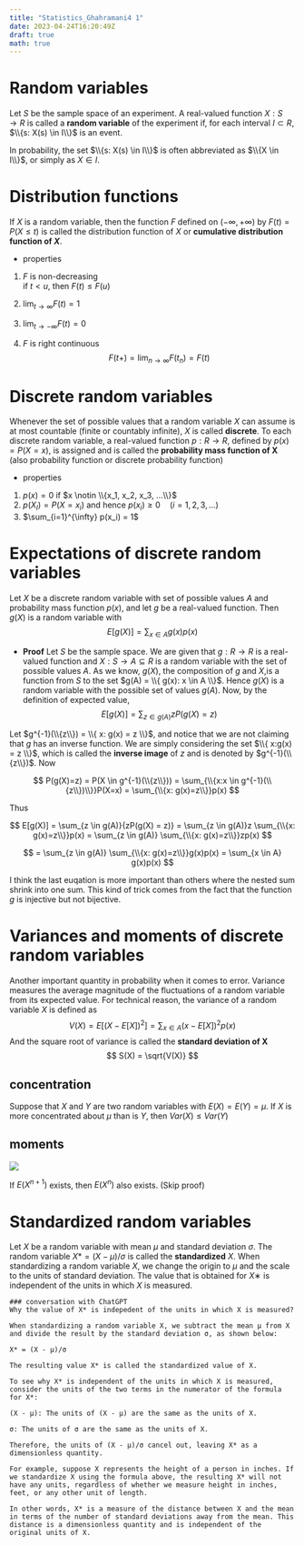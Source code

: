 ```yaml
---
title: "Statistics_Ghahramani4 1"
date: 2023-04-24T16:20:49Z
draft: true
math: true
---
```


# Random variables

Let $S$ be the sample space of an experiment. A real-valued function $X: S \rightarrow R$ is called a **random variable** of the experiment if, for each interval $I \subset R$, $\\{s: X(s) \in I\\}$ is an event.

In probability, the set $\\{s: X(s) \in I\\}$ is often abbreviated as $\\{X \in I\\}$, or simply as $X \in I$.

# Distribution functions

If $X$ is a random variable, then the function $F$ defined on $(-\infty, +\infty)$ by $F(t) = P(X \le t)$ is called the distribution function of $X$ or **cumulative distribution function of $X$**. 

- properties
1. $F$ is non-decreasing  
if $t \lt u$, then $F(t) \le F(u)$

2. $\lim_{t \rightarrow \infty} F(t) = 1$
3. $\lim_{t \rightarrow -\infty} F(t) = 0$
4. $F$ is right continuous
$$
F(t+) = \lim_{n \rightarrow \infty} F(t_n) = F(t)
$$

# Discrete random variables
Whenever the set of possible values that a random variable $X$ can assume is at most countable (finite or countably infinite), $X$ is called **discrete**. To each discrete random variable, a real-valued function $p: R \rightarrow R$, defined by $p(x) = P(X = x)$, is assigned and is called the **probability mass function of X** (also probability function or discrete probability function)

- properties
1. $p(x) = 0$ if $x \notin \\{x_1, x_2, x_3, ...\\}$
2. $p(X_I) = P(X = x_i)$ and hence $p(x_i) \ge 0 \quad (i = 1, 2, 3, ...)$
3. $\sum_{i=1}^{\infty} p(x_i) = 1$

# Expectations of discrete random variables

Let $X$ be a discrete random variable with set of possible values $A$ and probability mass function $p(x)$, and let $g$ be a real-valued function. Then $g(X)$ is a random variable with
$$
E[g(X)] = \sum_{x \in A}g(x)p(x)
$$

- **Proof**
Let $S$ be the sample space. We are given that $g:R \rightarrow R$ is a real-valued function and $X : S \rightarrow A \subseteq R$ is a random variable with the set of possible values $A$. As we know, $g(X)$, the composition of $g$ and $X$,is a function from $S$ to the set $g(A) = \\{ g(x): x \in A \\}$. Hence $g(X)$ is a random variable with the possible set of values $g(A)$. Now, by the definition of expected value,
$$
E[g(X)] = \sum_{z \in g(A)}{zP(g(X) = z)}
$$

Let $g^{-1}(\\{z\\}) = \\{ x: g(x) = z \\}$, and notice that we are not claiming that $g$ has an inverse function. We are simply considering the set $\\{ x:g(x) = z \\}$, which is called the **inverse image** of $z$ and is denoted by $g^{-1}(\\{z\\})$. Now

$$
P(g(X)=z) = P(X \in g^{-1}(\\{z\\})) = \sum_{\\{x:x \in g^{-1}(\\{z\\})\\}}P(X=x) = \sum_{\\{x: g(x)=z\\}}p(x)
$$

Thus

$$
E[g(X)] = \sum_{z \in g(A)}{zP(g(X) = z)} = \sum_{z \in g(A)}z \sum_{\\{x: g(x)=z\\}}p(x) = \sum_{z \in g(A)} \sum_{\\{x: g(x)=z\\}}zp(x)
$$

$$
= \sum_{z \in g(A)} \sum_{\\{x: g(x)=z\\}}g(x)p(x) = \sum_{x \in A} g(x)p(x)
$$

I think the last euqation is more important than others where the nested sum shrink into one sum. This kind of trick comes from the fact that the function $g$ is injective but not bijective.

# Variances and moments of discrete random variables
Another important quantity in probability when it comes to error. Variance measures the average magnitude of the fluctuations of a random variable from its expected value. For technical reason, the variance of a random variable $X$ is defined as
$$
V(X) = E[(X-E[X])^2] = \sum_{x \in A} (x - E[X])^2p(x)
$$
And the square root of variance is called the **standard deviation of X**
$$
S(X) = \sqrt{V(X)}
$$

## concentration
Suppose that $X$ and $Y$ are two random variables with $E(X) = E(Y) = \mu$. If $X$ is more concentrated about $\mu$ than is $Y$, then $Var(X) \le Var(Y)$

## moments
![](/moments.png)

If $E(X^{n+1})$ exists, then $E(X^n)$ also exists. (Skip proof)

# Standardized random variables
Let $X$ be a random variable with mean $\mu$ and standard deviation $\sigma$. The random variable $X* = (X-\mu)/\sigma$ is called the **standardized** $X$. When standardizing a random variable $X$, we change the origin to $\mu$ and the scale to the units
of standard deviation. The value that is obtained for $X∗$ is independent of the units in which $X$
is measured.

```
### conversation with ChatGPT
Why the value of X* is indepedent of the units in which X is measured?

When standardizing a random variable X, we subtract the mean μ from X and divide the result by the standard deviation σ, as shown below:

X* = (X - μ)/σ

The resulting value X* is called the standardized value of X.

To see why X* is independent of the units in which X is measured, consider the units of the two terms in the numerator of the formula for X*:

(X - μ): The units of (X - μ) are the same as the units of X.

σ: The units of σ are the same as the units of X.

Therefore, the units of (X - μ)/σ cancel out, leaving X* as a dimensionless quantity.

For example, suppose X represents the height of a person in inches. If we standardize X using the formula above, the resulting X* will not have any units, regardless of whether we measure height in inches, feet, or any other unit of length.

In other words, X* is a measure of the distance between X and the mean in terms of the number of standard deviations away from the mean. This distance is a dimensionless quantity and is independent of the original units of X.

```